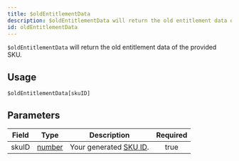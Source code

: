 ```yaml
---
title: $oldEntitlementData
description: $oldEntitlementData will return the old entitlement data of the provided SKU.
id: oldEntitlementData
---
```


`$oldEntitlementData` will return the old entitlement data of the provided SKU.

## Usage

```aoi
$oldEntitlementData[skuID]
```

## Parameters

| Field         | Type                                                                                                | Description                                                                    | Required |
| ------------- | --------------------------------------------------------------------------------------------------- | ------------------------------------------------------------------------------ | :------: |
| skuID         | [number](https://developer.mozilla.org/en-US/docs/Web/JavaScript/Reference/Global_Objects/Number)   | Your generated [SKU ID](https://discord.com/developers/docs/resources/sku).    |   true   |


